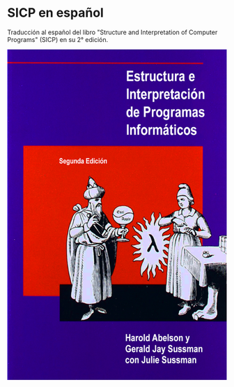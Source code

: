# SICP en español

Traducción al español del libro "Structure and Interpretation
of Computer Programs" (SICP) en su 2° edición.

![Imagen](/imagenes/SICP-traducido.png)